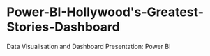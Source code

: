 # Power-BI-Hollywood's-Greatest-Stories-Dashboard
Data Visualisation and Dashboard Presentation: Power BI
